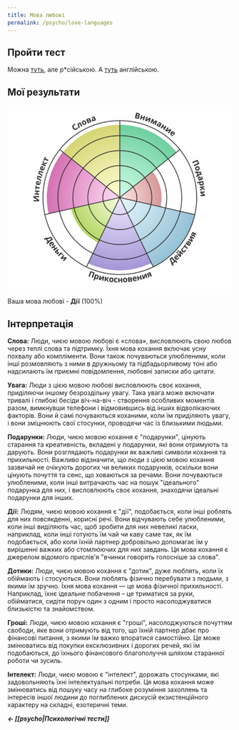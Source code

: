 ```yaml
---
title: Мова любові
permalink: /psycho/love-languages
---
```


## Пройти тест
Можна [туть](https://www.idrlabs.com/ru/love-styles/test.php), але р\*сійською.
А [туть](https://www.idrlabs.com/love-styles/test.php) англійською.

## Мої результати

![](/assets/love-languages.png)

Ваша мова любові - **Дії** (100%)

## Інтерпретація

**Слова:** Люди, чиєю мовою любові є «слова», висловлюють свою любов через теплі слова та підтримку. Їхня мова кохання включає усну похвалу або компліменти. Вони також почуваються улюбленими, коли інші розмовляють з ними в дружньому та підбадьорливому тоні або надсилають їм приємні повідомлення, любовні записки або цитати.  
  
**Увага:** Люди з цією мовою любові висловлюють своє кохання, приділяючи іншому безроздільну увагу. Така увага може включати тривалі і глибокі бесіди віч-на-віч - створення особливих моментів разом, вимкнувши телефони і відмовившись від інших відволікаючих факторів. Вони й самі почуваються коханими, коли їм приділяють увагу, і вони зміцнюють свої стосунки, проводячи час із близькими людьми.  
  
**Подарунки:** Люди, чиєю мовою кохання є "подарунки", цінують старання та креативність, вкладені у подарунки, які вони отримують та дарують. Вони розглядають подарунки як важливі символи кохання та прихильності. Важливо відзначити, що люди з цією мовою кохання зазвичай не очікують дорогих чи великих подарунків, оскільки вони цінують почуття та сенс, що ховаються за речами. Вони почуваються улюбленими, коли інші витрачають час на пошук "ідеального" подарунка для них, і висловлюють своє кохання, знаходячи ідеальні подарунки для інших.  
  
**Дії:** Людям, чиєю мовою кохання є "дії", подобається, коли інші роблять для них повсякденні, корисні речі. Вони відчувають себе улюбленими, коли інші виділяють час, щоб зробити для них невеликі ласки, наприклад, коли інші готують їм чай чи каву саме так, як їм подобається, або коли їхній партнер добровільно допомагає їм у вирішенні важких або стомлюючих для них завдань. Ця мова кохання є джерелом відомого прислів'я "вчинки говорять голосніше за слова".  
  
**Дотики:** Люди, чиєю мовою кохання є "дотик", дуже люблять, коли їх обіймають і стосуються. Вони люблять фізично перебувати з людьми, з якими їм зручно. Їхня мова кохання — це мова фізичної прихильності. Наприклад, їхнє ідеальне побачення – це триматися за руки, обійматися, сидіти поруч один з одним і просто насолоджуватися близькістю та знайомством.  
  
**Гроші:** Люди, чиєю мовою кохання є "гроші", насолоджуються почуттям свободи, яке вони отримують від того, що їхній партнер дбає про фінансові питання, з якими їм важко впоратися самостійно. Це може змінюватись від покупки ексклюзивних і дорогих речей, які їм подобаються, до їхнього фінансового благополуччя шляхом старанної роботи чи зусиль.  
  
**Інтелект:** Люди, чиєю мовою є "інтелект", дорожать стосунками, які задовольняють їхні інтелектуальні потреби. Ця мова кохання може змінюватись від пошуку часу на глибоке розуміння захоплень та інтересів іншої людини до поглиблених дискусій екзистенційного характеру на складні, езотеричні теми.

***← [[psycho|Психологічні тести]]***